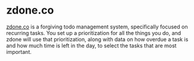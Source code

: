 # zdone.co
[zdone.co](https://www.zdone.co/) is a forgiving todo management system, specifically focused on recurring tasks. You set up a prioritization for all the things you do, and zdone will use that prioritization, along with data on how overdue a task is and how much time is left in the day, to select the tasks that are most important.